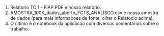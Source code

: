 1) Relatorio TC 1 - FIAP.PDF é nosso relatório.
2) AMOSTRA_100K_dados_aberto_FGTS_ANALISCO.csv é nossa amostra de dados (para mais informacoes de fonte, olhar o Relatocio acima).
3) O último é o notebook da aplicacao com diversos comentários sobre o trabalho.
